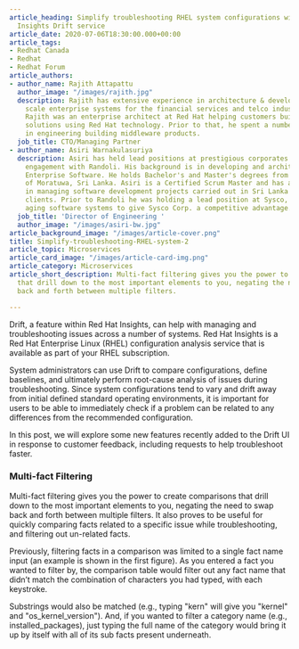 ```yaml
---
article_heading: Simplify troubleshooting RHEL system configurations with Red Hat
  Insights Drift service
article_date: 2020-07-06T18:30:00.000+00:00
article_tags:
- Redhat Canada
- Redhat
- Redhat Forum
article_authors:
- author_name: Rajith Attapattu
  author_image: "/images/rajith.jpg"
  description: Rajith has extensive experience in architecture & development of large
    scale enterprise systems for the financial services and telco industry. Previously,
    Rajith was an enterprise architect at Red Hat helping customers build successful
    solutions using Red Hat technology. Prior to that, he spent a number of years
    in engineering building middleware products.
  job_title: CTO/Managing Partner
- author_name: Asiri Warnakulasuriya
  description: Asiri has held lead positions at prestigious corporates prior to the
    engagement with Randoli. His background is in developing and architecting world-class
    Enterprise Software. He holds Bachelor's and Master's degrees from the University
    of Moratuwa, Sri Lanka. Asiri is a Certified Scrum Master and has a lot of experience
    in managing software development projects carried out in Sri Lanka for offshore
    clients. Prior to Randoli he was holding a lead position at Sysco, rearchitecting
    aging software systems to give Sysco Corp. a competitive advantage.
  job_title: 'Director of Engineering '
  author_image: "/images/asiri-bw.jpg"
article_background_image: "/images/article-cover.png"
title: Simplify-troubleshooting-RHEL-system-2
article_topic: Microservices
article_card_image: "/images/article-card-img.png"
article_category: Microservices
article_short_description: Multi-fact filtering gives you the power to create comparisons
  that drill down to the most important elements to you, negating the need to swap
  back and forth between multiple filters.

---
```

Drift, a feature within Red Hat Insights, can help with managing and troubleshooting issues across a number of systems. Red Hat Insights is a Red Hat Enterprise Linux (RHEL) configuration analysis service that is available as part of your RHEL subscription.

System administrators can use Drift to compare configurations, define baselines, and ultimately perform root-cause analysis of issues during troubleshooting. Since system configurations tend to vary and drift away from initial defined standard operating environments, it is important for users to be able to immediately check if a problem can be related to any differences from the recommended configuration.

In this post, we will explore some new features recently added to the Drift UI in response to customer feedback, including requests to help troubleshoot faster.

### Multi-fact Filtering

Multi-fact filtering gives you the power to create comparisons that drill down to the most important elements to you, negating the need to swap back and forth between multiple filters. It also proves to be useful for quickly comparing facts related to a specific issue while troubleshooting, and filtering out un-related facts.

Previously, filtering facts in a comparison was limited to a single fact name input (an example is shown in the first figure). As you entered a fact you wanted to filter by, the comparison table would filter out any fact name that didn’t match the combination of characters you had typed, with each keystroke.

Substrings would also be matched (e.g., typing "kern" will give you "kernel" and "os_kernel_version"). And, if you wanted to filter a category name (e.g., installed_packages), just typing the full name of the category would bring it up by itself with all of its sub facts present underneath.